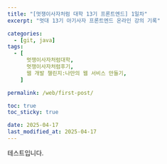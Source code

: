 ```yaml
---
title: "[멋쟁이사자처럼 대학 13기 프론트엔드] 1일차"
excerpt: "멋대 13기 아기사자 프론트엔드 온라인 강의 기록"

categories:
  - [git, java]
tags:
  - [
      멋쟁이사자처럼대학,
      멋쟁이사자처럼후기,
      웹 개발 챌린지:나만의 웹 서비스 만들기,
    ]

permalink: /web/first-post/

toc: true
toc_sticky: true

date: 2025-04-17
last_modified_at: 2025-04-17
---
```


테스트입니다.
